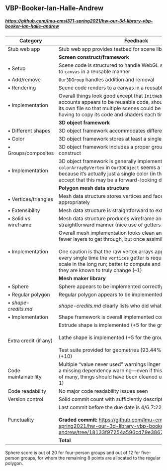 

## VBP-Booker-Ian-Halle-Andrew

##### https://github.com/lmu-cmsi371-spring2021/hw-our-3d-library-vbp-booker-ian-halle-andrew

| Category | Feedback | Points |
| --- | --- | ---: |
| Stub web app | Stub web app provides testbed for scene library | 5/5 |
| | **Screen construct/framework** | |
| • Setup | Scene code is structured to handle WebGL setup and connection to `canvas` in a reusable manner | 4/4 |
| • Add/remove | `Our3DGroup` handles addition and removal | 4/4 |
| • Rendering | Scene code renders to a canvas in a reusable manner | 4/4 |
| • Implementation | Overall things look good except that `InitWebGL`, which by all accounts appears to be reusable code, should be exported from its own file so that multiple scenes could be built from it without having to copy its code and shaders each time (–1) | 2/3 |
| | **3D object framework** | |
| • Different shapes | 3D object framework accommodates different shapes | 2/2 |
| • Color | 3D object framework stores at least a single color | 2/2 |
| • Groups/composites | 3D object framework includes a proper group/composite construct | 8/8 |
| • Implementation | 3D object framework is generally implemented well—the `colorArrayByVertex` in `Our3DObject` seems a touch misnamed because it’s actually just a single color (in this commit), but I’ll accept that this may be a forward-looking decision | 3/3 |
| | **Polygon mesh data structure** | |
| • Vertices/triangles | Mesh data structure stores vertices and faces (triangles) appropriately | 10/10 |
| • Extensibility | Mesh data structure is straightforward to extend | 5/5 |
| • Solid vs. wireframe | Mesh data structure produces wireframe and solid renders in a straightforward manner (nice use of getters and setters!) | 5/5 |
| • Implementation | Overall mesh implementation looks clean and straightforward. A fewer layers to get through, but once assimilated it makes sense<br><br>One caution is that the raw vertex arrays appear to be computed every single time the `vertices` getter is requested—this won’t scale in the long run; better to compute and store them only when they are known to truly change (–1) | 4/5 |
| | **Mesh maker library** | |
| • Sphere | Sphere appears to be implemented correctly | 12* |
| • Regular polygon | Regular polygon appears to be implemented correctly | 8 |
| • _shape-credits.md_ | _shape-credits.md_ clearly lists who did what |  |
| • Implementation | Shape framework is overall implemented consistently and well | 10/10 |
| Extra credit (if any) | Extrude shape is implemented (+5 for the group)<br><br>Lathe shape is implemented (+5 for the group)<br><br>Test suite provided for geometries (93.44% statement coverage) (+10) | 20 |
| Code maintainability | Multiple “value never used” warnings linger as of this commit plus a missing dependency warning—even if this is just the first phase of many, things should have been cleaned up for this milestone (–1) | -1 |
| Code readability | No major code readability issues seen |  |
| Version control | Solid commit count with sufficiently descriptive messages |  |
| Punctuality | Last commit before the due date is 4/6 7:22pm<br /><br /> **Graded commit:** https://github.com/lmu-cmsi371-spring2021/hw-our-3d-library-vbp-booker-ian-halle-andrew/tree/18133f97254a596cd79e38675993611b80eec7b5 |  |
| | **Total** | **107/90** |

Sphere score is out of 20 for four-person groups and out of 12 for five-person groups, for whom the remaining 8 points are allocated to the regular polygon.
